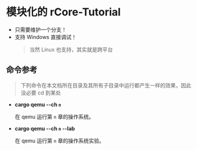 ﻿# 模块化的 rCore-Tutorial

- 只需要维护一个分支！
- 支持 Windows 直接调试！
  > 当然 Linux 也支持，其实就是跨平台

## 命令参考

> 下列命令在本文档所在目录及其所有子目录中运行都产生一样的效果，因此没必要 cd 到某处

- **cargo qemu --ch `n`**

  在 qemu 运行第 `n` 章的操作系统。

- **cargo qemu --ch `n` --lab**

  在 qemu 运行第 `n` 章的操作系统实验。
